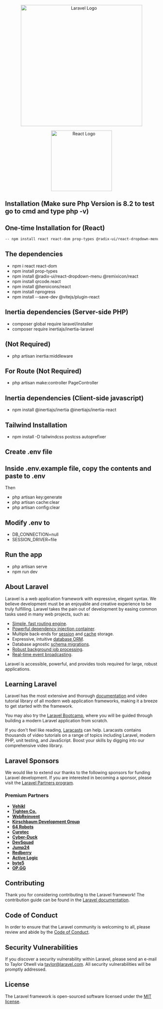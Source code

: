 
<p align="center"><a href="https://laravel.com" target="_blank"><img src="https://raw.githubusercontent.com/laravel/art/master/logo-lockup/5%20SVG/2%20CMYK/1%20Full%20Color/laravel-logolockup-cmyk-red.svg" width="400" alt="Laravel Logo"></a></p>
<p align="center"><img src="https://shorturl.at/Xy5HM" width="200" alt="React Logo"></p>



## Installation (Make sure Php Version is 8.2 to test go to cmd and type php -v)

## One-time Installation for (React)

```sh
-- npm install react react-dom prop-types @radix-ui/react-dropdown-menu @remixicon/react qrcode.react @heroicons/react nprogress && npm install --save-dev @vitejs/plugin-react
```
## The dependencies
- npm i react react-dom
- npm install prop-types
- npm install @radix-ui/react-dropdown-menu @remixicon/react
- npm install qrcode.react
- npm install @heroicons/react
- npm install nprogress
- npm install --save-dev @vitejs/plugin-react



## Inertia dependencies (Server-side PHP)

- composer global require laravel/installer
- composer require inertiajs/inertia-laravel

## (Not Required)
- php artisan inertia:middleware

## For Route (Not Required)
- php artisan make:controller PageController


## Inertia dependencies (Client-side javascript)
- npm install @inertiajs/inertia @inertiajs/inertia-react


## Tailwind Installation
- npm install -D tailwindcss postcss autoprefixer


## Create .env file
## Inside .env.example file, copy the contents and paste to .env

Then
- php artisan key:generate
- php artisan cache:clear
- php artisan config:clear

## Modify .env to
- DB_CONNECTION=null
- SESSION_DRIVER=file


## Run the app
- php artisan serve
- npm run dev





## About Laravel

Laravel is a web application framework with expressive, elegant syntax. We believe development must be an enjoyable and creative experience to be truly fulfilling. Laravel takes the pain out of development by easing common tasks used in many web projects, such as:

- [Simple, fast routing engine](https://laravel.com/docs/routing).
- [Powerful dependency injection container](https://laravel.com/docs/container).
- Multiple back-ends for [session](https://laravel.com/docs/session) and [cache](https://laravel.com/docs/cache) storage.
- Expressive, intuitive [database ORM](https://laravel.com/docs/eloquent).
- Database agnostic [schema migrations](https://laravel.com/docs/migrations).
- [Robust background job processing](https://laravel.com/docs/queues).
- [Real-time event broadcasting](https://laravel.com/docs/broadcasting).

Laravel is accessible, powerful, and provides tools required for large, robust applications.

## Learning Laravel

Laravel has the most extensive and thorough [documentation](https://laravel.com/docs) and video tutorial library of all modern web application frameworks, making it a breeze to get started with the framework.

You may also try the [Laravel Bootcamp](https://bootcamp.laravel.com), where you will be guided through building a modern Laravel application from scratch.

If you don't feel like reading, [Laracasts](https://laracasts.com) can help. Laracasts contains thousands of video tutorials on a range of topics including Laravel, modern PHP, unit testing, and JavaScript. Boost your skills by digging into our comprehensive video library.

## Laravel Sponsors

We would like to extend our thanks to the following sponsors for funding Laravel development. If you are interested in becoming a sponsor, please visit the [Laravel Partners program](https://partners.laravel.com).

### Premium Partners

- **[Vehikl](https://vehikl.com/)**
- **[Tighten Co.](https://tighten.co)**
- **[WebReinvent](https://webreinvent.com/)**
- **[Kirschbaum Development Group](https://kirschbaumdevelopment.com)**
- **[64 Robots](https://64robots.com)**
- **[Curotec](https://www.curotec.com/services/technologies/laravel/)**
- **[Cyber-Duck](https://cyber-duck.co.uk)**
- **[DevSquad](https://devsquad.com/hire-laravel-developers)**
- **[Jump24](https://jump24.co.uk)**
- **[Redberry](https://redberry.international/laravel/)**
- **[Active Logic](https://activelogic.com)**
- **[byte5](https://byte5.de)**
- **[OP.GG](https://op.gg)**

## Contributing

Thank you for considering contributing to the Laravel framework! The contribution guide can be found in the [Laravel documentation](https://laravel.com/docs/contributions).

## Code of Conduct

In order to ensure that the Laravel community is welcoming to all, please review and abide by the [Code of Conduct](https://laravel.com/docs/contributions#code-of-conduct).

## Security Vulnerabilities

If you discover a security vulnerability within Laravel, please send an e-mail to Taylor Otwell via [taylor@laravel.com](mailto:taylor@laravel.com). All security vulnerabilities will be promptly addressed.

## License

The Laravel framework is open-sourced software licensed under the [MIT license](https://opensource.org/licenses/MIT).
